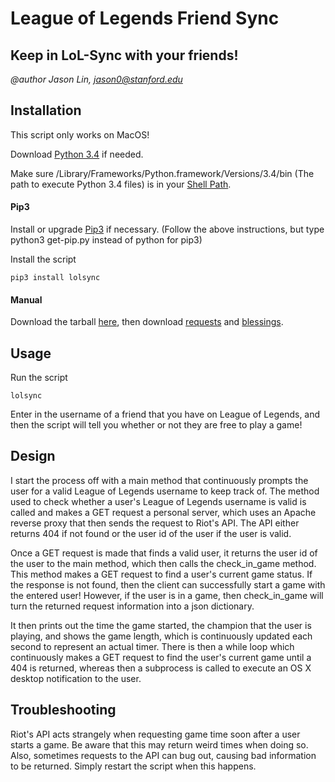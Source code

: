 # League of Legends Friend Sync

## Keep in LoL-Sync with your friends!

*@author Jason Lin, jason0@stanford.edu*

## Installation

This script only works on MacOS!

Download [Python 3.4](https://www.python.org/downloads/release/python-343/) if needed.

Make sure /Library/Frameworks/Python.framework/Versions/3.4/bin (The path to execute
Python 3.4 files) is in your [Shell Path](https://coolestguidesontheplanet.com/add-shell-path-osx/).

#### Pip3

Install or upgrade [Pip3](https://pip.pypa.io/en/stable/installing/) if necessary.
(Follow the above instructions, but type python3 get-pip.py instead of python for pip3)

Install the script

~~~
pip3 install lolsync
~~~

#### Manual

Download the tarball [here](https://pypi.python.org/pypi/lolsync), then download [requests](http://docs.python-requests.org/en/master/user/install/#install) and [blessings](https://pypi.python.org/pypi/blessings).

## Usage

Run the script

~~~
lolsync
~~~

Enter in the username of a friend that you have on League of Legends, and then the script 
will tell you whether or not they are free to play a game!

## Design

I start the process off with a main method that continuously prompts the user for 
a valid League of Legends username to keep track of. The method used to check whether
a user's League of Legends username is valid is called and makes a GET request a personal 
server, which uses an Apache reverse proxy that then sends the request to Riot's API. The 
API either returns 404 if not found or the user id of the user if the user is valid. 

Once a GET request is made that finds a valid user, it returns the 
user id of the user to the main method, which then calls the check_in_game method. 
This method makes a GET request to find a user's current game status. If the response 
is not found, then the client can successfully start a game with the entered user! 
However, if the user is in a game, then check_in_game will turn the returned request 
information into a json dictionary. 

It then prints out the time the game started, the champion that the user is playing, 
and shows the game length, which is continuously updated each second to represent an actual 
timer. There is then a while loop which continuously makes a GET request to find the user's 
current game until a 404 is returned, whereas then a subprocess is called to execute an OS X 
desktop notification to the user.

## Troubleshooting

Riot's API acts strangely when requesting game time soon after a user starts a game. Be
aware that this may return weird times when doing so. Also, sometimes requests to the API
can bug out, causing bad information to be returned. Simply restart the script when this
happens.
